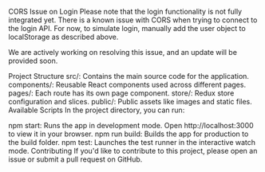 CORS Issue on Login
Please note that the login functionality is not fully integrated yet. There is a known issue with CORS when trying to connect to the login API. For now, to simulate login, manually add the user object to localStorage as described above.

We are actively working on resolving this issue, and an update will be provided soon.

Project Structure
src/: Contains the main source code for the application.
components/: Reusable React components used across different pages.
pages/: Each route has its own page component.
store/: Redux store configuration and slices.
public/: Public assets like images and static files.
Available Scripts
In the project directory, you can run:

npm start: Runs the app in development mode. Open http://localhost:3000 to view it in your browser.
npm run build: Builds the app for production to the build folder.
npm test: Launches the test runner in the interactive watch mode.
Contributing
If you'd like to contribute to this project, please open an issue or submit a pull request on GitHub.

